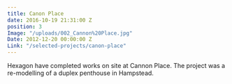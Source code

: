 ```yaml
---
title: Canon Place
date: 2016-10-19 21:31:00 Z
position: 3
Image: "/uploads/002_Cannon%20Place.jpg"
Date: 2012-12-20 00:00:00 Z
Link: "/selected-projects/canon-place"
---
```


Hexagon have completed works on site at Cannon Place. The project was a re-modelling of a duplex penthouse in Hampstead.
